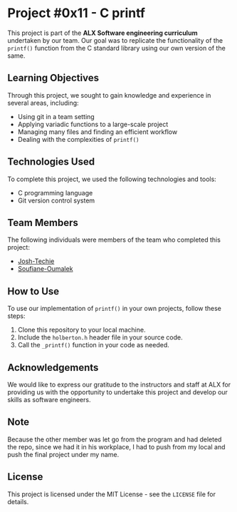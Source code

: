 # Project #0x11 - C printf

This project is part of the **ALX Software engineering curriculum** undertaken by our team. Our goal was to replicate the functionality of the `printf()` function from the C standard library using our own version of the same.

## Learning Objectives

Through this project, we sought to gain knowledge and experience in several areas, including:

* Using git in a team setting
* Applying variadic functions to a large-scale project
* Managing many files and finding an efficient workflow
* Dealing with the complexities of `printf()`

## Technologies Used

To complete this project, we used the following technologies and tools:

* C programming language
* Git version control system

## Team Members

The following individuals were members of the team who completed this project:

* [Josh-Techie](https://github.com/Josh-techie)
* [Soufiane-Oumalek](https://github.com/soufiane-oumalek)

## How to Use

To use our implementation of `printf()` in your own projects, follow these steps:

1. Clone this repository to your local machine.
2. Include the `holberton.h` header file in your source code.
3. Call the `_printf()` function in your code as needed.

## Acknowledgements

We would like to express our gratitude to the instructors and staff at ALX for providing us with the opportunity to undertake this project and develop our skills as software engineers.

## Note
Because the other member was let go from the program and had deleted the repo, since we had it in his workplace, I had to push from my local and push the final project under my name.

## License

This project is licensed under the MIT License - see the `LICENSE` file for details.
